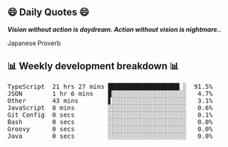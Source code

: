 ## 😄 Daily Quotes 😄

_**Vision without action is daydream. Action without vision is nightmare..**_

Japanese Proverb



## 📊 Weekly development breakdown 📊

<pre>TypeScript  21 hrs 27 mins ███████████████████▏░  91.5%
JSON        1 hr 6 mins    ▉░░░░░░░░░░░░░░░░░░░░   4.7%
Other       43 mins        ▋░░░░░░░░░░░░░░░░░░░░   3.1%
JavaScript  8 mins         ░░░░░░░░░░░░░░░░░░░░░   0.6%
Git Config  0 secs         ░░░░░░░░░░░░░░░░░░░░░   0.1%
Bash        0 secs         ░░░░░░░░░░░░░░░░░░░░░   0.0%
Groovy      0 secs         ░░░░░░░░░░░░░░░░░░░░░   0.0%
Java        0 secs         ░░░░░░░░░░░░░░░░░░░░░   0.0%</pre>